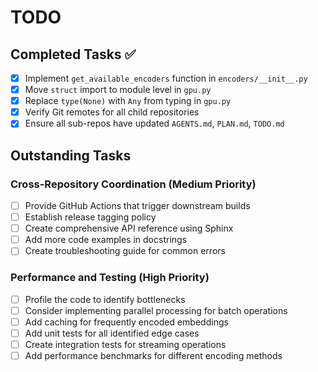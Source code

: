 # TODO

## Completed Tasks ✅
- [x] Implement `get_available_encoders` function in `encoders/__init__.py`
- [x] Move `struct` import to module level in `gpu.py`
- [x] Replace `type(None)` with `Any` from typing in `gpu.py`
- [x] Verify Git remotes for all child repositories
- [x] Ensure all sub-repos have updated `AGENTS.md`, `PLAN.md`, `TODO.md`

## Outstanding Tasks

### Cross-Repository Coordination (Medium Priority)
- [ ] Provide GitHub Actions that trigger downstream builds
- [ ] Establish release tagging policy
- [ ] Create comprehensive API reference using Sphinx
- [ ] Add more code examples in docstrings
- [ ] Create troubleshooting guide for common errors

### Performance and Testing (High Priority)
- [ ] Profile the code to identify bottlenecks
- [ ] Consider implementing parallel processing for batch operations
- [ ] Add caching for frequently encoded embeddings
- [ ] Add unit tests for all identified edge cases
- [ ] Create integration tests for streaming operations
- [ ] Add performance benchmarks for different encoding methods